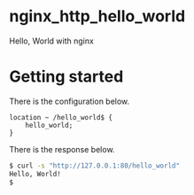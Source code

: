 # nginx_http_hello_world

Hello, World with nginx

# Getting started

There is the configuration below.

```nginx
location ~ /hello_world$ {
    hello_world;
}
```

There is the response below.

```sh
$ curl -s "http://127.0.0.1:80/hello_world"
Hello, World!
$
```
